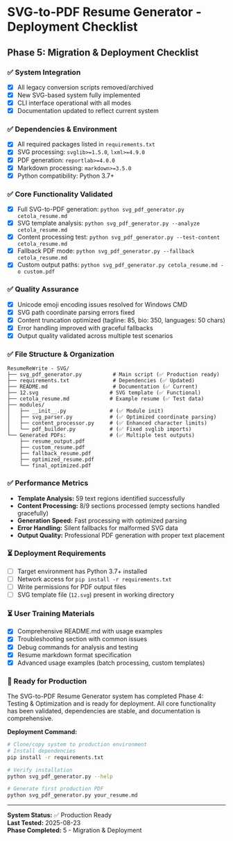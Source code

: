# SVG-to-PDF Resume Generator - Deployment Checklist

## Phase 5: Migration & Deployment Checklist

### ✅ System Integration
- [x] All legacy conversion scripts removed/archived
- [x] New SVG-based system fully implemented
- [x] CLI interface operational with all modes
- [x] Documentation updated to reflect current system

### ✅ Dependencies & Environment
- [x] All required packages listed in `requirements.txt`
- [x] SVG processing: `svglib>=1.5.0`, `lxml>=4.9.0`
- [x] PDF generation: `reportlab>=4.0.0`
- [x] Markdown processing: `markdown>=3.5.0`
- [x] Python compatibility: Python 3.7+

### ✅ Core Functionality Validated
- [x] Full SVG-to-PDF generation: `python svg_pdf_generator.py cetola_resume.md`
- [x] SVG template analysis: `python svg_pdf_generator.py --analyze cetola_resume.md`
- [x] Content processing test: `python svg_pdf_generator.py --test-content cetola_resume.md`
- [x] Fallback PDF mode: `python svg_pdf_generator.py --fallback cetola_resume.md`
- [x] Custom output paths: `python svg_pdf_generator.py cetola_resume.md -o custom.pdf`

### ✅ Quality Assurance
- [x] Unicode emoji encoding issues resolved for Windows CMD
- [x] SVG path coordinate parsing errors fixed
- [x] Content truncation optimized (tagline: 85, bio: 350, languages: 50 chars)
- [x] Error handling improved with graceful fallbacks
- [x] Output quality validated across multiple test scenarios

### ✅ File Structure & Organization
```
ResumeReWrite - SVG/
├── svg_pdf_generator.py          # Main script (✅ Production ready)
├── requirements.txt              # Dependencies (✅ Updated)
├── README.md                     # Documentation (✅ Current)
├── 12.svg                       # SVG template (✅ Functional)
├── cetola_resume.md             # Example resume (✅ Test data)
├── modules/
│   ├── __init__.py              # (✅ Module init)
│   ├── svg_parser.py            # (✅ Optimized coordinate parsing)
│   ├── content_processor.py     # (✅ Enhanced character limits)
│   └── pdf_builder.py           # (✅ Fixed svglib imports)
└── Generated PDFs:              # (✅ Multiple test outputs)
    ├── resume_output.pdf
    ├── custom_resume.pdf
    ├── fallback_resume.pdf
    ├── optimized_resume.pdf
    └── final_optimized.pdf
```

### ✅ Performance Metrics
- **Template Analysis:** 59 text regions identified successfully
- **Content Processing:** 8/9 sections processed (empty sections handled gracefully)
- **Generation Speed:** Fast processing with optimized parsing
- **Error Handling:** Silent fallbacks for malformed SVG data
- **Output Quality:** Professional PDF generation with proper text placement

### ⏳ Deployment Requirements
- [ ] Target environment has Python 3.7+ installed
- [ ] Network access for `pip install -r requirements.txt`
- [ ] Write permissions for PDF output files
- [ ] SVG template file (`12.svg`) present in working directory

### ⏳ User Training Materials
- [x] Comprehensive README.md with usage examples
- [x] Troubleshooting section with common issues
- [x] Debug commands for analysis and testing
- [x] Resume markdown format specification
- [x] Advanced usage examples (batch processing, custom templates)

### 🎯 Ready for Production
The SVG-to-PDF Resume Generator system has completed Phase 4: Testing & Optimization and is ready for deployment. All core functionality has been validated, dependencies are stable, and documentation is comprehensive.

**Deployment Command:**
```bash
# Clone/copy system to production environment
# Install dependencies
pip install -r requirements.txt

# Verify installation
python svg_pdf_generator.py --help

# Generate first production PDF
python svg_pdf_generator.py your_resume.md
```

---

**System Status:** ✅ Production Ready  
**Last Tested:** 2025-08-23  
**Phase Completed:** 5 - Migration & Deployment